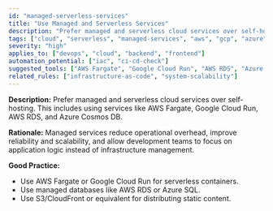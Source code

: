 ```yaml
---
id: "managed-serverless-services"
title: "Use Managed and Serverless Services"
description: "Prefer managed and serverless cloud services over self-hosting to reduce operational overhead and improve reliability."
tags: ["cloud", "serverless", "managed-services", "aws", "gcp", "azure"]
severity: "high"
applies_to: ["devops", "cloud", "backend", "frontend"]
automation_potential: ["iac", "ci-cd-check"]
suggested_tools: ["AWS Fargate", "Google Cloud Run", "AWS RDS", "Azure Cosmos DB"]
related_rules: ["infrastructure-as-code", "system-scalability"]
---
```


**Description:** Prefer managed and serverless cloud services over self-hosting. This includes using services like AWS Fargate, Google Cloud Run, AWS RDS, and Azure Cosmos DB.

**Rationale:** Managed services reduce operational overhead, improve reliability and scalability, and allow development teams to focus on application logic instead of infrastructure management.

**Good Practice:**
- Use AWS Fargate or Google Cloud Run for serverless containers.
- Use managed databases like AWS RDS or Azure SQL.
- Use S3/CloudFront or equivalent for distributing static content.
